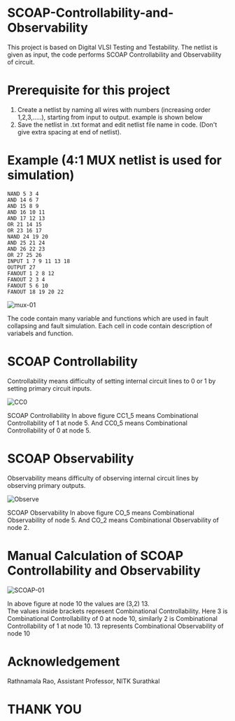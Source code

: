 # SCOAP-Controllability-and-Observability
This project is based on Digital VLSI Testing and Testability. The netlist is given as input, the code performs SCOAP  Controllability and Observability of circuit.

# Prerequisite for this project
1) Create a netlist by naming all wires with numbers (increasing order 1,2,3,.....), starting from input to output. example is shown below
2) Save the netlist in .txt format and edit netlist file name in code. (Don't give extra spacing at end of netlist).

# Example (4:1 MUX netlist is used for simulation)
```
NAND 5 3 4
AND 14 6 7
AND 15 8 9
AND 16 10 11
AND 17 12 13
OR 21 14 15
OR 23 16 17
NAND 24 19 20
AND 25 21 24
AND 26 22 23
OR 27 25 26
INPUT 1 7 9 11 13 18
OUTPUT 27
FANOUT 1 2 8 12
FANOUT 2 3 4
FANOUT 5 6 10
FANOUT 18 19 20 22
```

![mux-01](https://user-images.githubusercontent.com/63975346/140762141-6ed6b118-ce2d-4609-ae6a-2e8b598c3c0f.png)

The code contain many variable and functions which are used in fault collapsing and fault simulation. Each cell in code contain description of variabels and function. 

# SCOAP Controllability
Controllability means difficulty of setting internal circuit lines to 0 or 1 by setting primary circuit inputs.

![CC0](https://user-images.githubusercontent.com/63975346/140855245-7cbadb33-5f61-44d1-86e6-06a4b9ba75d3.PNG)

SCOAP Controllability In above figure CC1_5 means Combinational Controllability of 1 at node 5. And CC0_5 means Combinational Controllability of 0 at node 5.

# SCOAP Observability

Observability means difficulty of observing internal circuit lines by observing primary outputs.

![Observe](https://user-images.githubusercontent.com/63975346/140855778-29d649c2-d3d9-4183-a5c6-4ef327a6cc17.PNG)

SCOAP Observability In above figure CO_5 means Combinational Observability of node 5. And CO_2 means Combinational Observability of node 2.

# Manual Calculation of SCOAP Controllability  and Observability

![SCOAP-01](https://user-images.githubusercontent.com/63975346/140856015-57eaa5c0-ae93-4fed-8df2-4d5b622e47b2.png)

In above figure at node 10 the values are (3,2) 13.  
The values inside brackets represent Combinational Controllability. Here 3 is Combinational Controllability of 0 at node 10, similarly 2 is Combinational Controllability of 1 at node 10. 13 represents Combinational Observability of node 10

# Acknowledgement
Rathnamala Rao, Assistant Professor, NITK Surathkal

# THANK YOU
